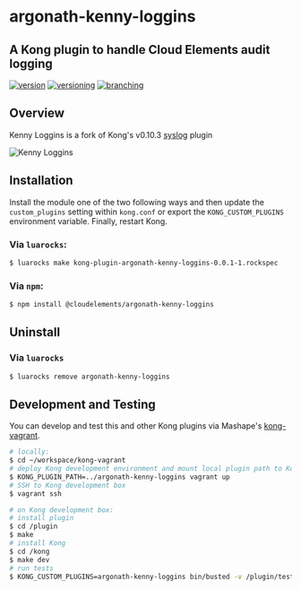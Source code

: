 # argonath-kenny-loggins
## A Kong plugin to handle Cloud Elements audit logging
[![version](http://img.shields.io/badge/version-v0.0.1-blue.svg)](#)
[![versioning](http://img.shields.io/badge/versioning-semver-blue.svg)](http://semver.org/)
[![branching](http://img.shields.io/badge/branching-github%20flow-blue.svg)](https://guides.github.com/introduction/flow/)


## Overview
Kenny Loggins is a fork of Kong's v0.10.3 [syslog](https://getkong.org/plugins/syslog/) plugin

![Kenny Loggins](https://upload.wikimedia.org/wikipedia/en/0/07/%22This_Is_It%22_by_Kenny_Loggins.jpg)


## Installation

Install the module one of the two following ways and then update the `custom_plugins` setting
within `kong.conf` or export the `KONG_CUSTOM_PLUGINS` environment variable. Finally, restart Kong.

### Via `luarocks`:

```bash
$ luarocks make kong-plugin-argonath-kenny-loggins-0.0.1-1.rockspec
```

### Via `npm`:

```bash
$ npm install @cloudelements/argonath-kenny-loggins
```

## Uninstall

### Via `luarocks`

```bash
$ luarocks remove argonath-kenny-loggins
```

## Development and Testing

You can develop and test this and other Kong plugins via Mashape's [kong-vagrant](https://github.com/Mashape/kong-vagrant).

```bash
# locally:
$ cd ~/workspace/kong-vagrant
# deploy Kong development environment and mount local plugin path to Kong development box at /plugin
$ KONG_PLUGIN_PATH=../argonath-kenny-loggins vagrant up
# SSH to Kong development box
$ vagrant ssh
```

```bash
# on Kong development box:
# install plugin
$ cd /plugin
$ make
# install Kong
$ cd /kong
$ make dev
# run tests
$ KONG_CUSTOM_PLUGINS=argonath-kenny-loggins bin/busted -v /plugin/test
```